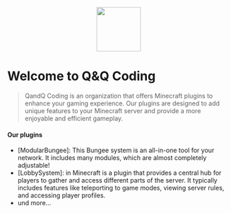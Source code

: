 <p align="center">
  <a href="https://www.qandqcoding.de/" target="_blank">
    <img src="https://media.discordapp.net/attachments/711927299515088896/1067455740148711504/Code.png?width=70&height=70" width="100">
  </a>
</p>

  
  # Welcome to Q&Q Coding
 

> QandQ Coding is an organization that offers Minecraft plugins to enhance your gaming experience. Our plugins are designed to add unique features to your Minecraft server and provide a more enjoyable and efficient gameplay.



#### Our plugins
- [ModularBungee]: This Bungee system is an all-in-one tool for your network. It includes many modules, which are almost completely adjustable!
- [LobbySystem]: in Minecraft is a plugin that provides a central hub for players to gather and access different parts of the server. It typically includes features like teleporting to game modes, viewing server rules, and accessing player profiles.
- und more...
